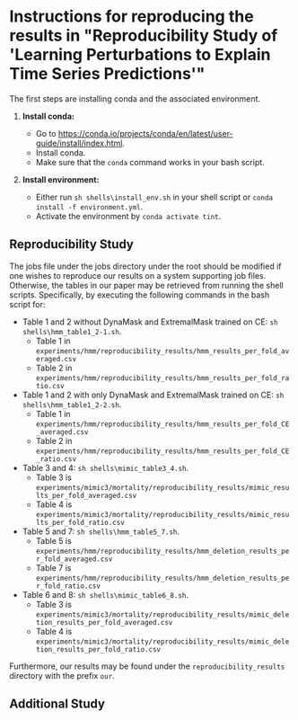# Instructions for reproducing the results in "Reproducibility Study of 'Learning Perturbations to Explain Time Series Predictions'"

The first steps are installing conda and the associated environment.

1. **Install conda:**
   - Go to <https://conda.io/projects/conda/en/latest/user-guide/install/index.html>.
   - Install conda.
   - Make sure that the `conda` command works in your bash script.

2. **Install environment:**
    - Either run `sh shells\install_env.sh` in your shell script or `conda install -f environment.yml`.
    - Activate the environment by `conda activate tint`.

## Reproducibility Study

The jobs file under the jobs directory under the root should be modified if one wishes to reproduce our results on a system supporting job files. Otherwise, the tables in our paper may be retrieved from running the shell scripts. Specifically, by executing the following commands in the bash script for:

- Table 1 and 2 without DynaMask and ExtremalMask trained on CE: `sh shells\hmm_table1_2-1.sh`.
  - Table 1 in `experiments/hmm/reproducibility_results/hmm_results_per_fold_averaged.csv`
  - Table 2 in `experiments/hmm/reproducibility_results/hmm_results_per_fold_ratio.csv`
- Table 1 and 2 with only DynaMask and ExtremalMask trained on CE: `sh shells\hmm_table1_2-2.sh`.
  - Table 1 in `experiments/hmm/reproducibility_results/hmm_results_per_fold_CE_averaged.csv`
  - Table 2 in `experiments/hmm/reproducibility_results/hmm_results_per_fold_CE_ratio.csv`
- Table 3 and 4: `sh shells\mimic_table3_4.sh`.
  - Table 3 is `experiments/mimic3/mortality/reproducibility_results/mimic_results_per_fold_averaged.csv`
  - Table 4 is `experiments/mimic3/mortality/reproducibility_results/mimic_results_per_fold_ratio.csv`
- Table 5 and 7: `sh shells\hmm_table5_7.sh`.
  - Table 5 is `experiments/hmm/reproducibility_results/hmm_deletion_results_per_fold_averaged.csv`
  - Table 7 is `experiments/hmm/reproducibility_results/hmm_deletion_results_per_fold_ratio.csv`
- Table 6 and 8: `sh shells\mimic_table6_8.sh`.
  - Table 3 is `experiments/mimic3/mortality/reproducibility_results/mimic_deletion_results_per_fold_averaged.csv`
  - Table 4 is `experiments/mimic3/mortality/reproducibility_results/mimic_deletion_results_per_fold_ratio.csv`

Furthermore, our results may be found under the `reproducibility_results` directory with the prefix `our`.

## Additional Study
